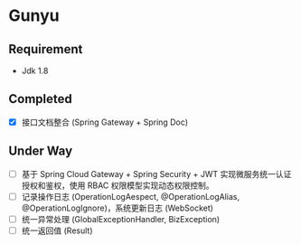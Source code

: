 # Gunyu
## Requirement
* Jdk 1.8

## Completed
- [x] 接口文档整合 (Spring Gateway + Spring Doc)

## Under Way
- [ ] 基于 Spring Cloud Gateway + Spring Security + JWT 实现微服务统一认证授权和鉴权，使用 RBAC 权限模型实现动态权限控制。
- [ ] 记录操作日志 (OperationLogAespect, @OperationLogAlias, @OperationLogIgnore)，系统更新日志 (WebSocket)
- [ ] 统一异常处理 (GlobalExceptionHandler, BizException)
- [ ] 统一返回值 (Result)
